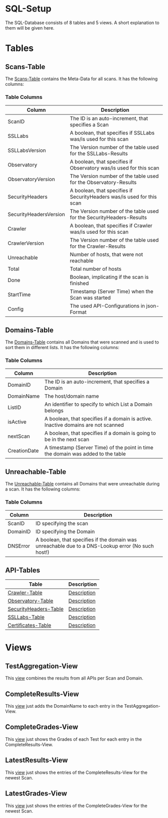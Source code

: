 SQL-Setup
============

The SQL-Database consists of 8 tables and 5 views. A short explanation to them will be given here.

# Tables

## Scans-Table 

The [Scans-Table](tables/Scans.sql) contains the Meta-Data for all scans. It has the following
columns:

### Table Columns

| Column |  Description |
| ----------- | ----------- |
| ScanID |  The ID is an auto-increment, that specifies a Scan |
| SSLLabs | A boolean, that specifies if SSLLabs was/is used for this scan |
| SSLLabsVersion | The Version number of the table used for the SSLLabs-Results |
| Observatory | A boolean, that specifies if Observatory was/is used for this scan |
| ObservatoryVersion | The Version number of the table used for the Observatory-Results |
| SecurityHeaders | A boolean, that specifies if SecurityHeaders was/is used for this scan |
| SecurityHeadersVersion | The Version number of the table used for the SecurityHeaders-Results |
| Crawler | A boolean, that specifies if Crawler was/is used for this scan |
| CrawlerVersion | The Version number of the table used for the Crawler-Results |
| Unreachable | Number of hosts, that were not reachable |
| Total | Total number of hosts |
| Done | Boolean, implicating if the scan is finished |
| StartTime | Timestamp (Server Time) when the Scan was started |
| Config | The used API-Configurations in json-Format |

## Domains-Table 

The [Domains-Table](tables/Domains.sql) contains all Domains that were scanned and is used to sort 
them in different lists. It has the following columns:

### Table Columns

| Column |  Description |
| ----------- | ----------- |
| DomainID |  The ID is an auto-increment, that specifies a Domain |
| DomainName | The host/domain name |
| ListID | An identifier to specify to which List a Domain belongs |
| isActive | A boolean, that specifies if a domain is active. Inactive domains are not scanned |
| nextScan | A boolean, that specifies if a domain is going to be in the next scan |
| CreationDate | A timestamp (Server Time) of the point in time the domain was added to the table |


## Unreachable-Table 

The [Unreachable-Table](tables/Unreachable.sql) contains all Domains that were unreachable during a scan.
 It has the following columns:

 ### Table Columns

| Column |  Description |
| ----------- | ----------- |
| ScanID |  ID specifying the scan |
| DomainID | ID specifying the Domain |
| DNSError | A boolean, that specifies if the domain was unreachable due to a DNS-Lookup error (No such host!) |

## API-Tables

| Table | Description |
| ----------- | ----------- |
| [Crawler-Table](/apis/crawler/Crawler.sql) | [Description](/apis/crawler/README.md) |
| [Observatory-Table](/apis/observatory/Observatory.sql) | [Description](/apis/observatory/README.md) |
| [SecurityHeaders-Table](/apis/observatory/Observatory.sql) | [Description](/apis/observatory/README.md) |
| [SSLLabs-Table](/apis/ssllabs/SSLLabs.sql) | [Description](/apis/ssllabs/README.md) |
| [Certificates-Table](/apis/ssllabs/Certificates.sql) | [Description](/apis/ssllabs/README.md) |

# Views

## TestAggregation-View

This [view](views/TestAggregation.sql) combines the results from all APIs  per Scan and Domain.

## CompleteResults-View

This [view](views/CompleteResults.sql) just adds the DomainName to each entry in the TestAggregation-View.

## CompleteGrades-View

This [view](views/CompleteGrades.sql) just shows the Grades of each Test for each entry in the CompleteResults-View.

## LatestResults-View

This [view](views/LatestResults.sql) just shows the entries of the CompleteResults-View for the newest Scan.

## LatestGrades-View

This [view](views/LatestGrades.sql) just shows the entries of the CompleteGrades-View for the newest Scan.